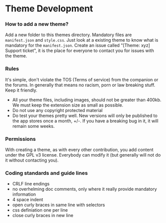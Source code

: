 # Theme Development

### How to add a new theme?
Add a new folder to this themes directory. Mandatory files are `manifest.json` and `style.css`. Just look at a existing theme to know what is mandatory for the `manifest.json`.
Create an issue called "[Theme: xyz] Support ticket", it is the place for everyone to contact you for issues with the theme.

### Rules
It's simple, don't violate the TOS (Terms of service) from the companion or the forums. In generally that means no racism, porn or law breaking stuff. Keep it friendly.
* All your theme files, including images, should not be greater than 400kb. We must keep the extension size as small as possible.
* Do not use any copyright protected material
* Do test your themes pretty well. New versions will only be published to the app stores once a month, +/-. If you have a breaking bug in it, it will remain some weeks.

### Permissions
With creating a theme, as with every other contribution, you add content under the GPL v3 license. Everybody can modify it (but generally will not do it without contacting you). 

### Coding standards and guide lines
* CRLF line endings
* no overhelming doc comments, only where it really provide mandatory information
* 4 space indent
* open curly braces in same line with selectors
* css definiation one per line
* close curly braces in new line
